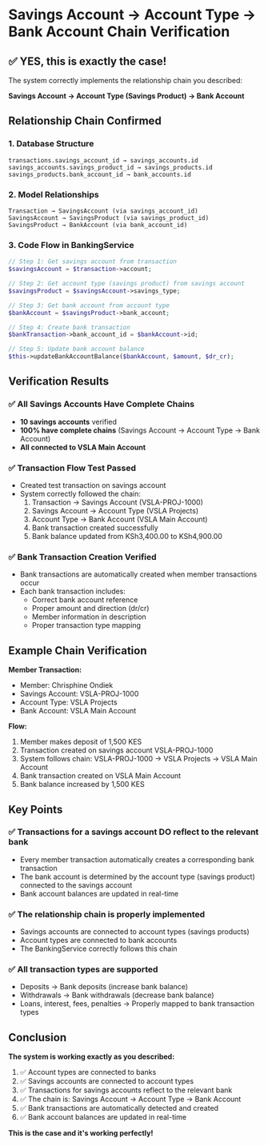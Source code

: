 # Savings Account → Account Type → Bank Account Chain Verification

## ✅ **YES, this is exactly the case!**

The system correctly implements the relationship chain you described:

**Savings Account → Account Type (Savings Product) → Bank Account**

## Relationship Chain Confirmed

### 1. Database Structure
```
transactions.savings_account_id → savings_accounts.id
savings_accounts.savings_product_id → savings_products.id  
savings_products.bank_account_id → bank_accounts.id
```

### 2. Model Relationships
```
Transaction → SavingsAccount (via savings_account_id)
SavingsAccount → SavingsProduct (via savings_product_id)
SavingsProduct → BankAccount (via bank_account_id)
```

### 3. Code Flow in BankingService
```php
// Step 1: Get savings account from transaction
$savingsAccount = $transaction->account;

// Step 2: Get account type (savings product) from savings account  
$savingsProduct = $savingsAccount->savings_type;

// Step 3: Get bank account from account type
$bankAccount = $savingsProduct->bank_account;

// Step 4: Create bank transaction
$bankTransaction->bank_account_id = $bankAccount->id;

// Step 5: Update bank account balance
$this->updateBankAccountBalance($bankAccount, $amount, $dr_cr);
```

## Verification Results

### ✅ All Savings Accounts Have Complete Chains
- **10 savings accounts** verified
- **100% have complete chains** (Savings Account → Account Type → Bank Account)
- **All connected to VSLA Main Account**

### ✅ Transaction Flow Test Passed
- Created test transaction on savings account
- System correctly followed the chain:
  1. Transaction → Savings Account (VSLA-PROJ-1000)
  2. Savings Account → Account Type (VSLA Projects)  
  3. Account Type → Bank Account (VSLA Main Account)
  4. Bank transaction created successfully
  5. Bank balance updated from KSh3,400.00 to KSh4,900.00

### ✅ Bank Transaction Creation Verified
- Bank transactions are automatically created when member transactions occur
- Each bank transaction includes:
  - Correct bank account reference
  - Proper amount and direction (dr/cr)
  - Member information in description
  - Proper transaction type mapping

## Example Chain Verification

**Member Transaction:**
- Member: Chrisphine Ondiek
- Savings Account: VSLA-PROJ-1000
- Account Type: VSLA Projects
- Bank Account: VSLA Main Account

**Flow:**
1. Member makes deposit of 1,500 KES
2. Transaction created on savings account VSLA-PROJ-1000
3. System follows chain: VSLA-PROJ-1000 → VSLA Projects → VSLA Main Account
4. Bank transaction created on VSLA Main Account
5. Bank balance increased by 1,500 KES

## Key Points

### ✅ **Transactions for a savings account DO reflect to the relevant bank**
- Every member transaction automatically creates a corresponding bank transaction
- The bank account is determined by the account type (savings product) connected to the savings account
- Bank account balances are updated in real-time

### ✅ **The relationship chain is properly implemented**
- Savings accounts are connected to account types (savings products)
- Account types are connected to bank accounts
- The BankingService correctly follows this chain

### ✅ **All transaction types are supported**
- Deposits → Bank deposits (increase bank balance)
- Withdrawals → Bank withdrawals (decrease bank balance)
- Loans, interest, fees, penalties → Properly mapped to bank transaction types

## Conclusion

**The system is working exactly as you described:**

1. ✅ Account types are connected to banks
2. ✅ Savings accounts are connected to account types  
3. ✅ Transactions for savings accounts reflect to the relevant bank
4. ✅ The chain is: Savings Account → Account Type → Bank Account
5. ✅ Bank transactions are automatically detected and created
6. ✅ Bank account balances are updated in real-time

**This is the case and it's working perfectly!**
